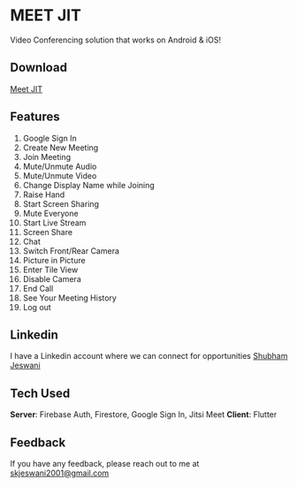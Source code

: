 # MEET JIT

Video Conferencing solution that works on Android & iOS! 

## Download
[Meet JIT](https://drive.google.com/file/d/10JTwiyZI3wox1YNkNqwr0wakWv8VmOcf/view?usp=sharing)

## Features
1. Google Sign In
2. Create New Meeting
3. Join Meeting
4. Mute/Unmute Audio
5. Mute/Unmute Video
6. Change Display Name while Joining
7. Raise Hand
8. Start Screen Sharing
9. Mute Everyone
10. Start Live Stream
11. Screen Share
12. Chat
13. Switch Front/Rear Camera
14. Picture in Picture
15. Enter Tile View
16. Disable Camera
17. End Call
18. See Your Meeting History
19. Log out

## Linkedin
I have a Linkedin account where we can connect for opportunities [Shubham Jeswani](https://www.linkedin.com/in/shubhamjeswani/) 

## Tech Used
**Server**: Firebase Auth, Firestore, Google Sign In, Jitsi Meet
**Client**: Flutter
    
## Feedback

If you have any feedback, please reach out to me at skjeswani2001@gmail.com

